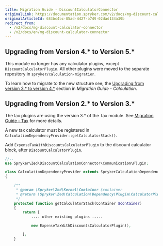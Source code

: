 ```yaml
---
title: Migration Guide - DiscountCalculatorConnector
originalLink: https://documentation.spryker.com/v2/docs/mg-discount-calculator-connector
originalArticleId: 683bc4bc-85ad-4427-b749-02dad134a39b
redirect_from:
  - /v2/docs/mg-discount-calculator-connector
  - /v2/docs/en/mg-discount-calculator-connector
---
```


## Upgrading from Version 4.* to Version 5.*
This module no longer has any calculator plugins, except  `DiscountCalculatorPlugin`. All other plugins were moved to the separate repository in `spryker/calculation-migration`.

To learn how to migrate to the new structure see, the [Upgrading from version 3.* to version 4.*](/docs/scos/dev/migration-and-integration/201903.0/module-migration-guides/migration-guide-calculation.html#upgrading-from-version-3---to-version-4--) section in *Migration Guide - Calculation*.

## Upgrading from Version 2.* to Version 3.*

The tax plugins are using the version 3.* of the Tax module. See [Migration Guide - Tax](/docs/scos/dev/migration-and-integration/201903.0/module-migration-guides/migration-guide-tax.html) for more details. 

A new tax calculator must be registered in  `CalculationDependencyProvider::getCalculatorStack()`.

Add `ExpenseTaxWithDiscountsCalculatorPlugin` to the discount calculator block, after `DiscountCalculatorPlugin`.

```php
//..
use Spryker\Zed\DiscountCalculationConnector\Communication\Plugin;

class CalculationDependencyProvider extends SprykerCalculationDependencyProvider
{

    /**
     * @param \Spryker\Zed\Kernel\Container $container
     * @return \Spryker\Zed\Calculation\Dependency\Plugin\CalculatorPluginInterface[]
     */
    protected function getCalculatorStack(Container $container)
    {
        return [
            .... other existing plugins .....

            new ExpenseTaxWithDiscountsCalculatorPlugin(),

        ];
    }
```
